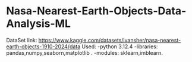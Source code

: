# Nasa-Nearest-Earth-Objects-Data-Analysis-ML
DataSet link: https://www.kaggle.com/datasets/ivansher/nasa-nearest-earth-objects-1910-2024/data
Used:
-python 3.12.4
-libraries: pandas,numpy,seaborn,matplotlib .
-modules: sklearn,imblearn.
